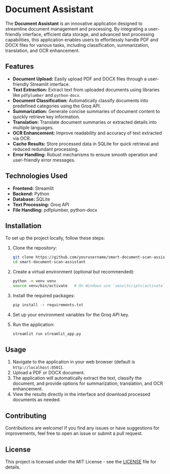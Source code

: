 # Document Assistant

The **Document Assistant** is an innovative application designed to streamline document management and processing. By integrating a user-friendly interface, efficient data storage, and advanced text processing capabilities, this application enables users to effortlessly handle PDF and DOCX files for various tasks, including classification, summarization, translation, and OCR enhancement.

## Features

- **Document Upload:** Easily upload PDF and DOCX files through a user-friendly Streamlit interface.
- **Text Extraction:** Extract text from uploaded documents using libraries like `pdfplumber` and `python-docx`.
- **Document Classification:** Automatically classify documents into predefined categories using the Groq API.
- **Summarization:** Generate concise summaries of document content to quickly retrieve key information.
- **Translation:** Translate document summaries or extracted details into multiple languages.
- **OCR Enhancement:** Improve readability and accuracy of text extracted via OCR.
- **Cache Results:** Store processed data in SQLite for quick retrieval and reduced redundant processing.
- **Error Handling:** Robust mechanisms to ensure smooth operation and user-friendly error messages.

## Technologies Used

- **Frontend:** Streamlit
- **Backend:** Python
- **Database:** SQLite
- **Text Processing:** Groq API
- **File Handling:** pdfplumber, python-docx

## Installation

To set up the project locally, follow these steps:

1. Clone the repository:
   ```bash
   git clone https://github.com/yourusername/smart-document-scan-assistant.git
   cd smart-document-scan-assistant
   ```

2. Create a virtual environment (optional but recommended):
   ```bash
   python -m venv venv
   source venv/bin/activate   # On Windows use `venv\Scripts\activate`
   ```

3. Install the required packages:
   ```bash
   pip install -r requirements.txt
   ```

4. Set up your environment variables for the Groq API key.

5. Run the application:
   ```bash
   streamlit run streamlit_app.py
   ```

## Usage

1. Navigate to the application in your web browser (default is `http://localhost:8501`).
2. Upload a PDF or DOCX document.
3. The application will automatically extract the text, classify the document, and provide options for summarization, translation, and OCR enhancement.
4. View the results directly in the interface and download processed documents as needed.

## Contributing

Contributions are welcome! If you find any issues or have suggestions for improvements, feel free to open an issue or submit a pull request.

## License

This project is licensed under the MIT License - see the [LICENSE](LICENSE) file for details.

